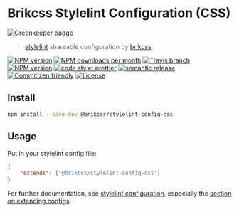 # Brikcss Stylelint Configuration (CSS)

[![Greenkeeper badge](https://badges.greenkeeper.io/brikcss/stylelint-config-css.svg)](https://greenkeeper.io/)

> [stylelint](https://stylelint.io) shareable configuration by [brikcss](https://github.com/brikcss/).

<!-- Shields. -->
<p>
    <!-- NPM version. -->
    <a href="https://www.npmjs.com/package/@brikcss/stylelint-config-css"><img alt="NPM version" src="https://img.shields.io/npm/v/@brikcss/stylelint-config-css.svg?style=flat-square"></a>
    <!-- NPM downloads/month. -->
    <a href="https://www.npmjs.com/package/@brikcss/stylelint-config-css"><img alt="NPM downloads per month" src="https://img.shields.io/npm/dm/@brikcss/stylelint-config-css.svg?style=flat-square"></a>
    <!-- Travis branch. -->
    <a href="https://github.com/brikcss/stylelint-config-css/tree/master"><img alt="Travis branch" src="https://img.shields.io/travis/rust-lang/rust/master.svg?style=flat-square&label=master"></a>
    <!-- Codacy. -->
    <a href="https://www.codacy.com/app/thezimmee/stylelint-config-css"><img alt="NPM version" src="https://img.shields.io/codacy/grade/6dedfb92dde242748f3b273cfbe160e9/master.svg?style=flat-square"></a>
    <!-- Coveralls -->
    <!-- <a href='https://coveralls.io/github/brikcss/stylelint-config-css?branch=master'><img src='https://img.shields.io/coveralls/github/brikcss/stylelint-config-css/master.svg?style=flat-square' alt='Coverage Status' /></a> -->
    <!-- JS Standard style. -->
    <!-- <a href="https://standardjs.com"><img alt="JavaScript Style Guide" src="https://img.shields.io/badge/code_style-standard-brightgreen.svg?style=flat-square"></a> -->
    <!-- Prettier code style. -->
    <a href="https://prettier.io/"><img alt="code style: prettier" src="https://img.shields.io/badge/code_style-prettier-ff69b4.svg?style=flat-square"></a>
    <!-- Semantic release. -->
    <a href="https://github.com/semantic-release/semantic-release"><img alt="semantic release" src="https://img.shields.io/badge/%20%20%F0%9F%93%A6%F0%9F%9A%80-semantic--release-e10079.svg?style=flat-square"></a>
    <!-- Commitizen friendly. -->
    <a href="http://commitizen.github.io/cz-cli/"><img alt="Commitizen friendly" src="https://img.shields.io/badge/commitizen-friendly-brightgreen.svg?style=flat-square"></a>
    <!-- MIT License. -->
    <a href="https://choosealicense.com/licenses/mit/"><img alt="License" src="https://img.shields.io/npm/l/express.svg?style=flat-square"></a>
</p>

## Install

```bash
npm install --save-dev @brikcss/stylelint-config-css
```

## Usage

Put in your stylelint config file:

```json
{
    "extends": ["@brikcss/stylelint-config-css"]
}
```

For further documentation, see [stylelint configuration](https://stylelint.io/user-guide/configuration/), especially the [section on extending configs](https://stylelint.io/user-guide/configuration/#extends).
